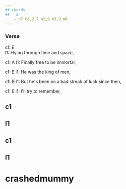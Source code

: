```yaml
---
## chords
##   E
    - o7 b6,2,7 n2,9 n3,9 m6
---
```










### **Verse**

c1: E                              
l1: Flying through time and space, 

c1:         A
l1: Finally free to be immortal,

c1:            E
l1: He was the king of men,

c1:                    B 
l1: But he's been on a bad streak of luck since then,


c1:                E
l1: I'll try to remember,

## c1
## l1

## c1
## l1


# crashedmummy